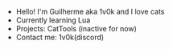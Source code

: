 - Hello! I'm Guilherme aka 1v0k and I love cats
- Currently learning Lua
- Projects: CatTools (inactive for now)
- Contact me: 1v0k(discord)
